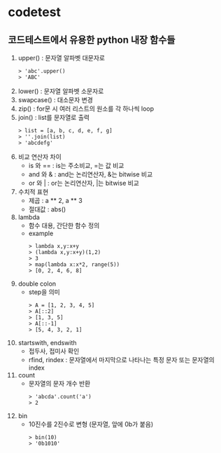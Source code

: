 # codetest
## 코드테스트에서 유용한 python 내장 함수들

1. upper() : 문자열 알파벳 대문자로
   ```
   > 'abc'.upper()
   > 'ABC'
   ```
2. lower() : 문자열 알파벳 소문자로
3. swapcase() : 대소문자 변경
4. zip() : for문 시 여러 리스트의 원소를 각 하나씩 loop
5. join() : list를 문자열로 출력
   ```
   > list = [a, b, c, d, e, f, g]
   > ''.join(list)
   > 'abcdefg'
   ```
6. 비교 연산자 차이
   - is 와 == : is는 주소비교, =는 값 비교
   - and 와 & : and는 논리연산자, &는 bitwise 비교
   - or 와 | : or는 논리연산자, |는 bitwise 비교
8. 수치적 표현
   - 제곱 : a ** 2, a ** 3
   - 절대값 : abs()
10. lambda
    - 함수 대용, 간단한 함수 정의
    - example
      ```
      > lambda x,y:x+y
      > (lambda x,y:x+y)(1,2)
      > 3
      > map(lambda x:x*2, range(5))
      > [0, 2, 4, 6, 8]
      ```
11. double colon
    - step을 의미
      ```
      > A = [1, 2, 3, 4, 5]
      > A[::2]
      > [1, 3, 5]
      > A[::-1]
      > [5, 4, 3, 2, 1] 
      ```
12. startswith, endswith
    - 접두사, 접미사 확인
    - rfind, rindex : 문자열에서 마지막으로 나타나는 특정 문자 또는 문자열의 index
13. count
    - 문자열의 문자 개수 반환
      ```
      > 'abcda'.count('a')
      > 2
      ```
15. bin
    - 10진수를 2진수로 변형 (문자열, 앞에 0b가 붙음)
      ```
      > bin(10)
      > '0b1010'
      ```
